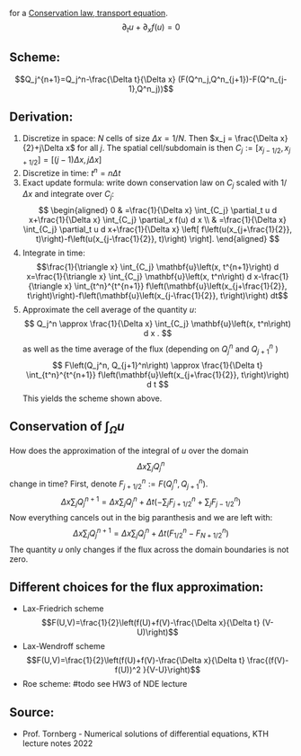 for a [Conservation law, transport equation](Conservation%20law,%20transport%20equation.md).
$$\partial_t u + \partial_x f(u)=0$$

## Scheme:
$$Q_j^{n+1}=Q_j^n-\frac{\Delta t}{\Delta x} (F(Q^n_j,Q^n_{j+1})-F(Q^n_{j-1},Q^n_j))$$


## Derivation:
1. Discretize in space:
   $N$ cells of size $\Delta x = 1/N$.
   Then $x_j = \frac{\Delta x}{2}+j\Delta x$ for all $j$.
   The spatial cell/subdomain is then $C_j:=  [x_{j-1/2}, x_{j+1/2}]=[(j-1)\Delta x, j \Delta x]$ 
2. Discretize in time:
   $t^n=n\Delta t$
3. Exact update formula:
   write down conservation law on $C_j$ scaled with $1/\Delta x$ and integrate over $C_j$:
$$
\begin{aligned}
0 & =\frac{1}{\Delta x} \int_{C_j} \partial_t u d x+\frac{1}{\Delta x} \int_{C_j} \partial_x f(u) d x \\
& =\frac{1}{\Delta x} \int_{C_j} \partial_t u d x+\frac{1}{\Delta x} \left[ f\left(u(x_{j+\frac{1}{2}}, t)\right)-f\left(u(x_{j-\frac{1}{2}}, t)\right) \right].
\end{aligned}
$$
4. Integrate in time:    $$\frac{1}{\triangle x} \int_{C_j} \mathbf{u}\left(x, t^{n+1}\right) d x=\frac{1}{\triangle x} \int_{C_j} \mathbf{u}\left(x, t^n\right) d x-\frac{1}{\triangle x} \int_{t^n}^{t^{n+1}} f\left(\mathbf{u}\left(x_{j+\frac{1}{2}}, t\right)\right)-f\left(\mathbf{u}\left(x_{j-\frac{1}{2}}, t\right)\right) dt$$
5. Approximate the cell average of the quantity $u$: $$
Q_j^n \approx \frac{1}{\Delta x} \int_{C_j} \mathbf{u}\left(x, t^n\right) d x .
$$as well as the time average of the flux (depending on $Q_j^n$ and $Q_{j+1}^n$ )
$$
F\left(Q_j^n, Q_{j+1}^n\right) \approx \frac{1}{\Delta t} \int_{t^n}^{t^{n+1}} f\left(\mathbf{u}\left(x_{j+\frac{1}{2}}, t\right)\right) d t
$$
This yields the scheme shown above.


## Conservation of $\int_\Omega u$
How does the approximation of the integral of $u$ over the domain $$\Delta x \sum_j Q_j^n$$ change in time?
First, denote $F_{j+1/2}^n:=F(Q_j^n,Q_{j+1}^n)$.
$$\Delta x \sum_j Q_j^{n+1} = \Delta x \sum_j Q_j^n + \Delta t \left(-\sum_j F_{j+1/2}^n + \sum_j F_{j-1/2}^n \right) $$
Now everything cancels out in the big paranthesis and we are left with:
$$\Delta x \sum_j Q_j^{n+1} = \Delta x \sum_j Q_j^n + \Delta t \left(F_{1/2}^n - F_{N+1/2}^n \right) $$
The quantity $u$ only changes if the flux across the domain boundaries is not zero.


## Different choices for the flux approximation:
- Lax-Friedrich scheme
$$F(U,V)=\frac{1}{2}\left(f(U)+f(V)-\frac{\Delta x}{\Delta t} (V-U)\right)$$
- Lax-Wendroff scheme
$$F(U,V)=\frac{1}{2}\left(f(U)+f(V)-\frac{\Delta x}{\Delta t} \frac{(f(V)-f(U))^2 }{V-U}\right)$$
- Roe scheme: #todo see HW3 of NDE lecture


## Source:
- Prof. Tornberg - Numerical solutions of differential equations, KTH lecture notes 2022